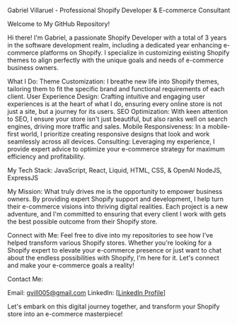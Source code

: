 Gabriel Villaruel - Professional Shopify Developer & E-commerce Consultant

Welcome to My GitHub Repository!

Hi there! I'm Gabriel, a passionate Shopify Developer with a total of 3 years in the software development realm, including a dedicated year enhancing e-commerce platforms on Shopify. I specialize in customizing existing Shopify themes to align perfectly with the unique goals and needs of e-commerce business owners.

What I Do:
Theme Customization: I breathe new life into Shopify themes, tailoring them to fit the specific brand and functional requirements of each client.
User Experience Design: Crafting intuitive and engaging user experiences is at the heart of what I do, ensuring every online store is not just a site, but a journey for its users.
SEO Optimization: With keen attention to SEO, I ensure your store isn't just beautiful, but also ranks well on search engines, driving more traffic and sales.
Mobile Responsiveness: In a mobile-first world, I prioritize creating responsive designs that look and work seamlessly across all devices.
Consulting: Leveraging my experience, I provide expert advice to optimize your e-commerce strategy for maximum efficiency and profitability.

My Tech Stack:
JavaScript, React, Liquid, HTML, CSS, & OpenAI
NodeJS, ExpressJS

My Mission:
What truly drives me is the opportunity to empower business owners. By providing expert Shopify support and development, I help turn their e-commerce visions into thriving digital realities. Each project is a new adventure, and I'm committed to ensuring that every client I work with gets the best possible outcome from their Shopify store.

Connect with Me:
Feel free to dive into my repositories to see how I've helped transform various Shopify stores. Whether you're looking for a Shopify expert to elevate your e-commerce presence or just want to chat about the endless possibilities with Shopify, I'm here for it. Let's connect and make your e-commerce goals a reality!

Contact Me:

Email: gvill005@gmail.com
LinkedIn: [[LinkedIn Profile](https://www.linkedin.com/in/gabrielvillaruel/)]

Let's embark on this digital journey together, and transform your Shopify store into an e-commerce masterpiece!
